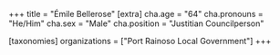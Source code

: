 +++
title = "Émile Bellerose"
[extra]
cha.age = "64"
cha.pronouns = "He/Him"
cha.sex = "Male"
cha.position = "Justitian Councilperson"

[taxonomies]
organizations = ["Port Rainoso Local Government"]
+++



